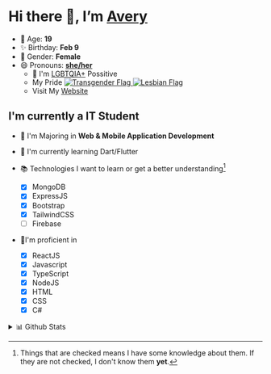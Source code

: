 # Hi there 👋, I’m [Avery][website]

- 🌸 Age: **19**
- ✨ Birthday: **Feb 9**
- 🎨 Gender: **Female**
- 😄 Pronouns: **[she/her][pronounspage]**
  - 🌈 I'm [LGBTQIA+][lgbt-foundation] Possitive
  - <div class="Flags">
      <span>My Pride</span>
      <a href="https://en.pronouns.page/dictionary/terminology#transgender">
        <img src="https://pronouns.page/flags/Transgender.png" alt="Transgender Flag" height="15px"/>
      </a>
      <a href="https://en.pronouns.page/dictionary/terminology#lesbian">
      <img src="https://pronouns.page/flags/Lesbian.png" alt="Lesbian Flag" height="15px"/>
      </a>
    </div>
  - Visit My [Website][website]

## I'm currently a IT Student

- 📌 I'm Majoring in **Web & Mobile Application Development**
- 🌱 I'm currently learning Dart/Flutter
- 📚 Technologies I want to learn or get a better understanding[^1]

  - [x] MongoDB
  - [x] ExpressJS
  - [x] Bootstrap
  - [x] TailwindCSS
  - [ ] Firebase

- 🎉I'm proficient in

  - [x] ReactJS
  - [x] Javascript
  - [x] TypeScript
  - [x] NodeJS
  - [x] HTML
  - [x] CSS
  - [x] C#

<details>
  <summary>
    📊 Github Stats
  </summary>

<!--START_SECTION:waka-->
![Code Time](http://img.shields.io/badge/Code%20Time-442%20hrs%2048%20mins-blue)

![Profile Views](http://img.shields.io/badge/Profile%20Views-4-blue)

**🐱 My GitHub Data** 

> 🏆 527 Contributions in the Year 2022
 > 
> 📦 56.5 kB Used in GitHub's Storage 
 > 
> 💼 Opted to Hire
 > 
> 📜 25 Public Repositories 
 > 
> 🔑 24 Private Repositories  
 > 
**I'm a Night 🦉** 

```text
🌞 Morning    37 commits     ██░░░░░░░░░░░░░░░░░░░░░░░   10.79% 
🌆 Daytime    127 commits    █████████░░░░░░░░░░░░░░░░   37.03% 
🌃 Evening    143 commits    ██████████░░░░░░░░░░░░░░░   41.69% 
🌙 Night      36 commits     ██░░░░░░░░░░░░░░░░░░░░░░░   10.5%

```
📅 **I'm Most Productive on Thursday** 

```text
Monday       65 commits     ████░░░░░░░░░░░░░░░░░░░░░   18.95% 
Tuesday      34 commits     ██░░░░░░░░░░░░░░░░░░░░░░░   9.91% 
Wednesday    38 commits     ██░░░░░░░░░░░░░░░░░░░░░░░   11.08% 
Thursday     73 commits     █████░░░░░░░░░░░░░░░░░░░░   21.28% 
Friday       42 commits     ███░░░░░░░░░░░░░░░░░░░░░░   12.24% 
Saturday     41 commits     ███░░░░░░░░░░░░░░░░░░░░░░   11.95% 
Sunday       50 commits     ███░░░░░░░░░░░░░░░░░░░░░░   14.58%

```


📊 **This Week I Spent My Time On** 

```text
⌚︎ Time Zone: America/Halifax

💬 Programming Languages: 
JavaScript               25 hrs 29 mins      █████████████████░░░░░░░░   68.66% 
SCSS                     6 hrs 17 mins       ████░░░░░░░░░░░░░░░░░░░░░   16.96% 
Other                    1 hr 53 mins        █░░░░░░░░░░░░░░░░░░░░░░░░   5.1% 
JSON                     1 hr 10 mins        ░░░░░░░░░░░░░░░░░░░░░░░░░   3.18% 
C#                       1 hr 3 mins         ░░░░░░░░░░░░░░░░░░░░░░░░░   2.83%

🔥 Editors: 
VS Code                  34 hrs 23 mins      ███████████████████████░░   92.62% 
Visual Studio            2 hrs 5 mins        █░░░░░░░░░░░░░░░░░░░░░░░░   5.62% 
IntelliJ                 39 mins             ░░░░░░░░░░░░░░░░░░░░░░░░░   1.76%

🐱‍💻 Projects: 
avarose.dev              27 hrs 43 mins      ██████████████████░░░░░░░   74.68% 
avussy                   2 hrs 42 mins       █░░░░░░░░░░░░░░░░░░░░░░░░   7.28% 
1-advjs-assignment-1-Aver2 hrs 19 mins       █░░░░░░░░░░░░░░░░░░░░░░░░   6.28% 
MVCPetsPartOne           2 hrs 2 mins        █░░░░░░░░░░░░░░░░░░░░░░░░   5.51% 
NodeExpressApp           53 mins             ░░░░░░░░░░░░░░░░░░░░░░░░░   2.39%

💻 Operating System: 
Windows                  37 hrs 7 mins       █████████████████████████   100.0%

```

**I Mostly Code in JavaScript** 

```text
JavaScript               21 repos            ███████████░░░░░░░░░░░░░░   45.65% 
TypeScript               6 repos             ███░░░░░░░░░░░░░░░░░░░░░░   13.04% 
C#                       5 repos             ██░░░░░░░░░░░░░░░░░░░░░░░   10.87% 
HTML                     3 repos             █░░░░░░░░░░░░░░░░░░░░░░░░   6.52% 
Shell                    3 repos             █░░░░░░░░░░░░░░░░░░░░░░░░   6.52%

```


**Timeline**

![Chart not found](https://raw.githubusercontent.com/Avery-Rose/Avery-Rose/main/charts/bar_graph.png) 


 Last Updated on 26/09/2022 18:56:56 UTC
<!--END_SECTION:waka-->

</details>



[^1]:
    Things that are checked means I have some knowledge about them.
    If they are not checked, I don't know them **yet**.

[//]: <> (Links)

[wakatime-profile]: https://wakatime.com/@Averyyyyyyyy
[pronouns-definitions]: https://en.pronouns.page/she/her
[pronounspage]: https://pronouns.page/@cattgirlava
[lgbt-foundation]: https://lgbt.foundation/
[website]: https://avarose.dev/
[alexandres-badge-repo]: https://github.com/alexandresanlim/Badges4-README.md-Profile
